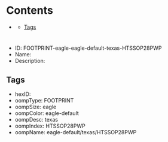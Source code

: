 



Contents
========

* [](#)
	* [Tags](#tags)

# 

- ID: FOOTPRINT-eagle-eagle-default-texas-HTSSOP28PWP
- Name: 
- Description: 

## Tags

- hexID: 
- oompType: FOOTPRINT
- oompSize: eagle
- oompColor: eagle-default
- oompDesc: texas
- oompIndex: HTSSOP28PWP
- oompName: eagle-default/texas/HTSSOP28PWP
